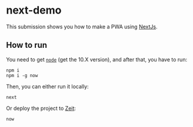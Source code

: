 # next-demo

This submission shows you how to make a PWA using [NextJs](https://nextjs.org/).

## How to run

You need to get [`node`](https://nodejs.org/en/) (get the 10.X version), and after that, you have to run:

```
npm i
npm i -g now
```

Then, you can either run it locally:

```
next
```

Or deploy the project to [Zeit](https://zeit.co):

```
now
```
